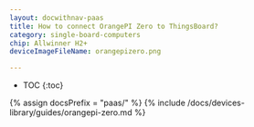 ```yaml
---
layout: docwithnav-paas
title: How to connect OrangePI Zero to ThingsBoard?
category: single-board-computers
chip: Allwinner H2+
deviceImageFileName: orangepizero.png

---
```


* TOC
{:toc}

{% assign docsPrefix = "paas/" %}
{% include /docs/devices-library/guides/orangepi-zero.md %}